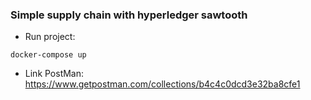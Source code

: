 ### Simple supply chain with hyperledger sawtooth

- Run project:
~~~
docker-compose up
~~~

- Link PostMan: https://www.getpostman.com/collections/b4c4c0dcd3e32ba8cfe1